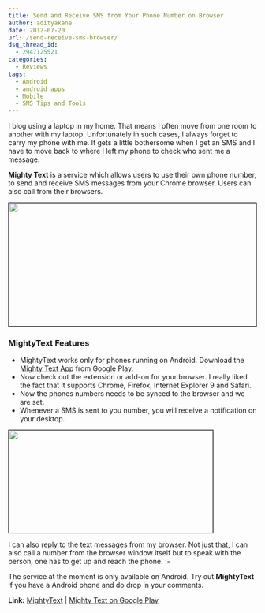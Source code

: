 ```yaml
---
title: Send and Receive SMS from Your Phone Number on Browser
author: adityakane
date: 2012-07-20
url: /send-receive-sms-browser/
dsq_thread_id:
  - 2947125521
categories:
  - Reviews
tags:
  - Android
  - android apps
  - Mobile
  - SMS Tips and Tools
---
```

I blog using a laptop in my home. That means I often move from one room to another with my laptop. Unfortunately in such cases, I always forget to carry my phone with me. It gets a little bothersome when I get an SMS and I have to move back to where I left my phone to check who sent me a message.

**Mighty Text** is a service which allows users to use their own phone number, to send and receive SMS messages from your Chrome browser. Users can also call from their browsers.

[<img class="alignnone  wp-image-59881" style="border: 1px solid black;" title="Mighty_Text_Screen" src="http://cdn.devilsworkshop.org/files/2012/07/Mighty_Text_Screen.png" alt="" width="502" height="250" />][1]

### MightyText Features

  * MightyText works only for phones running on Android. Download the <a href="https://play.google.com/store/apps/details?id=com.texty.sms" onclick="_gaq.push(['_trackEvent', 'outbound-article', 'https://play.google.com/store/apps/details?id=com.texty.sms', 'Mighty Text App']);" >Mighty Text App</a> from Google Play.
  * Now check out the extension or add-on for your browser. I really liked the fact that it supports Chrome, Firefox, Internet Explorer 9 and Safari.
  * Now the phones numbers needs to be synced to the browser and we are set.
  * Whenever a SMS is sent to you number, you will receive a notification on your desktop.

<div>
  <a href="http://cdn.devilsworkshop.org/files/2012/07/MightyText_Notification.png"><img class="alignnone size-full wp-image-59886" style="border: 1px solid black;" title="MightyText_Notification" src="http://cdn.devilsworkshop.org/files/2012/07/MightyText_Notification.png" alt="" width="414" height="208" /></a>
</div>

I can also reply to the text messages from my browser. Not just that, I can also call a number from the browser window itself but to speak with the person, one has to get up and reach the phone. <img src="http://devilsworkshop.org/wp-includes/images/smilies/simple-smile.png" alt=":-)" class="wp-smiley" style="height: 1em; max-height: 1em;" />

The service at the moment is only available on Android. Try out **MightyText** if you have a Android phone and do drop in your comments.

**Link:** <a href="http://mightytext.net/" onclick="_gaq.push(['_trackEvent', 'outbound-article', 'http://mightytext.net/', 'MightyText']);" >MightyText</a> | <a href="https://play.google.com/store/apps/details?id=com.texty.sms" onclick="_gaq.push(['_trackEvent', 'outbound-article', 'https://play.google.com/store/apps/details?id=com.texty.sms', 'Mighty Text on Google Play']);" >Mighty Text on Google Play</a>

 [1]: http://cdn.devilsworkshop.org/files/2012/07/Mighty_Text_Screen.png
